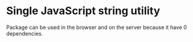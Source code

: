 # Single JavaScript string utility

Package can be used in the browser and on the server because it have 0 dependencies.
